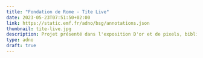 ```yaml
---
title: "Fondation de Rome - Tite Live"
date: 2023-05-23T07:51:50+02:00
link: https://static.emf.fr/adno/bsg/annotations.json 
thumbnail: tite-live.jpg
description: Projet présenté dans l'exposition D'or et de pixels, bibliothèque Sainte-Geneviève du 24 avril au 8 juillet 2023 (Paris). Tite-Live, Histoire romaine, version française par Pierre Bersuire (Vers 1370). BSG, Ms. 3401, f.7r. 
type: adno 
draft: true 
---
```


